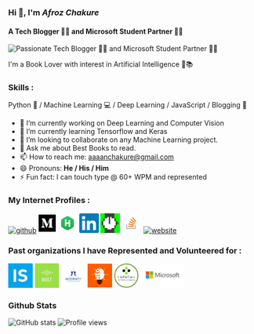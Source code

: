 <!--
**afrozchakure/afrozchakure** is a ✨ _special_ ✨ repository because its `README.md` (this file) appears on your GitHub profile.

Here are some ideas to get you started:

- 🔭 I’m currently working on ...
- 🌱 I’m currently learning ...
- 👯 I’m looking to collaborate on ...
- 🤔 I’m looking for help with ...
- 💬 Ask me about ...
- 📫 How to reach me: ...
- 😄 Pronouns: ...
- ⚡ Fun fact: ...
-->

### Hi 👋, I'm _Afroz Chakure_
#### __A Tech Blogger 👨‍💻 and Microsoft Student Partner 👨‍🎓__
![Passionate Tech Blogger 👨‍💻 and Microsoft Student Partner 👨‍🎓](https://media.giphy.com/media/ReUjqxdjwCeM2lSRq1/giphy.gif)

I'm a Book Lover with interest in Artificial Intelligence 🤖📚

### **Skills :**  
Python 🐍 / Machine Learning 💻 / Deep Learning / JavaScript / Blogging 💖

- 🔭 I’m currently working on Deep Learning and Computer Vision 
- 🌱 I’m currently learning Tensorflow and Keras 
- 👯 I’m looking to collaborate on any Machine Learning project. 
- 💬 Ask me about Best Books to read.  
- 📫 How to reach me: aaaanchakure@gmail.com 
- 😄 Pronouns: **He / His / Him** 
- ⚡ Fun fact: I can touch type @ 60+ WPM and represented 

### **My Internet Profiles :**   
[<img src='https://cdn.jsdelivr.net/npm/simple-icons@3.0.1/icons/github.svg' alt='github' height='40'>](https://github.com/afrozchakure) [<img src='logos/medium-brands.svg' alt='medium' height='40'>](https://medium.com/@aaaanchakure) [<img src='logos/hackerrank.png' alt='hackerrank' height='40'>](https://www.hackerrank.com/aaaanchakure)
[<img src='logos/linkedin.jpg' alt='linkedin' height='40'>](https://www.linkedin.com/in/https://www.linkedin.com/in/afroz-chakure-489780168//)  [<img src ='logos/hackernoon.jpeg' height='40'>]()  [<img src='logos/stackoverflow.png' alt='stackoverflow' height='40'>](https://stackoverflow.com/users/https://stackoverflow.com/users/10404589/afroz-chakure)  [<img src='https://cdn.jsdelivr.net/npm/simple-icons@3.0.1/icons/icloud.svg' alt='website' height='40'>](afrozchakure.github.io)  

### **Past organizations I have Represented and Volunteered for :**
[<img src='logos/internshala.jpeg' alt='Internshala' height='50'>](https://www.linkedin.com/in/afroz-chakure-489780168/detail/treasury/position:1506416247/?entityUrn=urn%3Ali%3Afsd_profileTreasuryMedia%3A(ACoAACf7HqkBEAvG28MLcLHRKqzj4XfAsTRDVIU%2C1586503193371)&section=position%3A1506416247&treasuryCount=3) [<img src='logos/boltiot.jpeg' alt='Bolt IoT' height='50'>](https://www.linkedin.com/in/afroz-chakure-489780168/detail/treasury/position:1514135452/?entityUrn=urn%3Ali%3Afsd_profileTreasuryMedia%3A(ACoAACf7HqkBEAvG28MLcLHRKqzj4XfAsTRDVIU%2C1586503341495)&section=position%3A1514135452&treasuryCount=2) [<img src='logos/internityfoundation.png' alt='Internity Foundation' height='50'>](https://www.linkedin.com/in/afroz-chakure-489780168/detail/treasury/position:1472338911/?entityUrn=urn%3Ali%3Afsd_profileTreasuryMedia%3A(ACoAACf7HqkBEAvG28MLcLHRKqzj4XfAsTRDVIU%2C1566712827160)&section=position%3A1472338911&treasuryCount=3)
[<img src='logos/NEO.png' alt='National Engineering Olympiad Foundation' height='50'>](https://www.linkedin.com/in/afroz-chakure-489780168/detail/treasury/position:1595741865/?entityUrn=urn%3Ali%3Afsd_profileTreasuryMedia%3A(ACoAACf7HqkBEAvG28MLcLHRKqzj4XfAsTRDVIU%2C1587307831340)&section=position%3A1595741865&treasuryCount=2)  [<img src='logos/iotiot.png' alt='IoTIoT' height='50'>](https://www.linkedin.com/in/afroz-chakure-489780168/detail/treasury/position:1584257400/?entityUrn=urn%3Ali%3Afsd_profileTreasuryMedia%3A(ACoAACf7HqkBEAvG28MLcLHRKqzj4XfAsTRDVIU%2C1589202533006)&section=position%3A1584257400&treasuryCount=5)  [<img src='logos/microsoft.jpg' alt='Microsoft' height='50'>](https://www.linkedin.com/in/afroz-chakure-489780168/detail/treasury/position:1617256397/?entityUrn=urn%3Ali%3Afsd_profileTreasuryMedia%3A(ACoAACf7HqkBEAvG28MLcLHRKqzj4XfAsTRDVIU%2C1588819842230)&section=position%3A1617256397&treasuryCount=1)  

### **Github Stats**

![GitHub stats](https://github-readme-stats.vercel.app/api?username=afrozchakure&show_icons=true)  ![Profile views](https://gpvc.arturio.dev/afrozchakure)